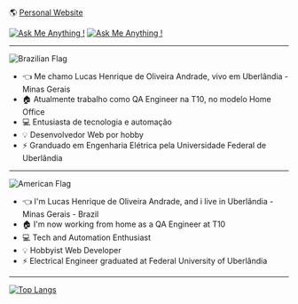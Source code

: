 🌎 [Personal Website](https://lucasandrade.xyz)

[![Ask Me Anything !](https://img.shields.io/badge/LinkedIn-0077B5?style=for-the-badge&logo=linkedin&logoColor=white)](https://www.linkedin.com/in/lucashdoa/)
[![Ask Me Anything !](https://img.shields.io/badge/dev.to-0A0A0A?style=for-the-badge&logo=dev-dot-to&logoColor=white)](https://dev.to/lucashdoa)

---

![Brazilian Flag](https://images.emojiterra.com/google/android-marshmallow/128px/1f1e7-1f1f7.png)

-  :point_left: Me chamo Lucas Henrique de Oliveira Andrade, vivo em Uberlândia - Minas Gerais
-  :house: Atualmente trabalho como QA Engineer na T10, no modelo Home Office
-  :computer: Entusiasta de tecnologia e automação
-  :bulb: Desenvolvedor Web por hobby
-  :zap: Granduado em Engenharia Elétrica pela Universidade Federal de Uberlândia

---

![American Flag](https://images.vexels.com/media/users/3/194472/isolated/lists/ce9112ed4e58188d1b7d8ff34cd852c3-patriotic-american-flag-element.png)

-  :point_left: I'm Lucas Henrique de Oliveira Andrade, and i live in Uberlândia - Minas Gerais - Brazil
-  :house: I'm now working from home as a QA Engineer at T10
-  :computer: Tech and Automation Enthusiast
-  :bulb: Hobbyist Web Developer
-  :zap: Electrical Engineer graduated at Federal University of Uberlândia

---

[![Top Langs](https://github-readme-stats.vercel.app/api/top-langs/?username=lucashdoa&layout=compact)](https://github.com/anuraghazra/github-readme-stats)


